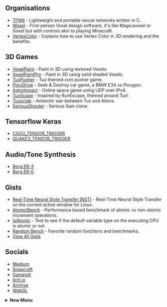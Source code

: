 ## Organisations
* [TFNN](https://github.com/TFNN) - Lightweight and portable neural networks written in C.
* [Woxel](https://github.com/woxels) - First-person Voxel design software, it's like Magicavoxel or Goxel but with controls akin to playing Minecraft.
* [VertexColor](https://github.com/VertexColor) - Explains how to use Vertex Color in 3D rendering and the benefits.

## 3D Games
* [VoxelPaint](https://github.com/mrbid/VoxelPaint) - Paint in 3D using textured Voxels.
* [VoxelPaintPro](https://github.com/mrbid/VoxelPaintPro) - Paint in 3D using solid shaded Voxels.
* [TuxPusher](https://github.com/mrbid/TuxPusher) - Tux themed coin pusher game.
* [PoryDrive](https://github.com/mrbid/PoryDrive-2.0) - Seek & Destroy car game, a BMW E34 vs Porygon.
* [AstroImpact](https://github.com/mrbid/AstroImpact) - Online space game using UDP over IPv4.
* [TuxScape](https://github.com/mrbid/TuxScape) - Inspired by RunEscape, themed around Tux!
* [Tuxocide](https://github.com/mrbid/Tuxocide) - Antarctic war between Tux and Aliens.
* [SeriousShooter](https://github.com/mrbid/SeriousShooter) - Serious Sam clone.

## Tensorflow Keras
* [CSGO_TENSOR_TRIGGER](https://github.com/mrbid/CSGO_TENSOR_TRIGGER)
* [QUAKE3_TENSOR_TRIGGER](https://github.com/mrbid/QUAKE3_TENSOR_TRIGGER)

## Audio/Tone Synthesis
* [Borg ER-3](https://github.com/mrbid/Borg-ER-3)
* [Borg ER-0](https://github.com/mrbid/Borg-ER-0)

## Gists
* [Real-Time Neural Style Transfer (NST)](https://gist.github.com/mrbid/e400fdd9ceaa8b3d83ba67eecd39cdb7) - Real-Time Neural Style Transfer on the current active window for Linux.
* [AtomicBench](https://gist.github.com/mrbid/a33aa35b4f57ddc6812f351e11bb9349) - Performance based benchmark of atomic vs non-atomic increment operations.
* [IsAtomic](https://gist.github.com/mrbid/3040f54eb6942ed53daa044a9c055dbb) - Test to see if the default variable type on the executing CPU is atomic or not.
* [Random Bench](https://gist.github.com/mrbid/310bebaa9b0b5fb1bc47a3b5c7915231) - Favorite random functions and benchmarks.
* [View All Gists](https://gist.github.com/mrbid)

## Socials
* [Medium](https://james-william-fletcher.medium.com/)
* [Snapcraft](https://snapcraft.io/publisher/voxdsp)
* [Gamejolt](https://gamejolt.com/@mrbid/games)
* [Itch.io](https://pushergames.itch.io/)
* [Archive](https://archive.org/details/@mrbid)
* [WebGL](https://github.com/mrbid/mrbid.github.io/blob/main/README.md)


<details>
  <summary><b>New Menu</b></summary>
  <br>
  <details>
    <summary><b>Organisations</b></summary>
    <ul>
      <li><a href="https://github.com/TFNN">TFNN</a></li>
      <li><a href="https://github.com/woxels">Woxel</a></li>
      <li><a href="https://github.com/VertexColor">VertexColor</a></li>
    </ul>
  </details>
  <details>
    <summary><b>3D Games</b></summary>
    <ul>
      <li><a href="">aaa</a></li>
    </ul>
  </details>
  <details>
    <summary><b>Tensorflow Keras</b></summary>
    <ul>
      <li><a href="https://github.com/mrbid/CSGO_TENSOR_TRIGGER">CSGO_TENSOR_TRIGGER</a></li>
      <li><a href="https://github.com/mrbid/QUAKE3_TENSOR_TRIGGER">QUAKE3_TENSOR_TRIGGER</a></li>
    </ul>
  </details>
  <details>
    <summary><b>Audio/Tone Synthesis</b></summary>
    <ul>
      <li><a href="https://github.com/mrbid/Borg-ER-3">Borg ER-3</a></li>
      <li><a href="https://github.com/mrbid/Borg-ER-0">Borg ER-0</a></li>
    </ul>
  </details>
  <details>
    <summary><b>Gists</b></summary>
    <ul>
      <li><a href="https://gist.github.com/mrbid/e400fdd9ceaa8b3d83ba67eecd39cdb7">Real-Time Neural Style Transfer (NST)</a></li>
      <li><a href="https://gist.github.com/mrbid/a33aa35b4f57ddc6812f351e11bb9349">AtomicBench</a></li>
      <li><a href="https://gist.github.com/mrbid/3040f54eb6942ed53daa044a9c055dbb">IsAtomic</a></li>
      <li><a href="https://gist.github.com/mrbid/310bebaa9b0b5fb1bc47a3b5c7915231">Random Bench</a></li>
      <li><a href="https://gist.github.com/mrbid">View All Gists</a></li>
    </ul>
  </details>
  <details>
    <summary><b>Socials</b></summary>
    <ul>
      <li><a href="https://james-william-fletcher.medium.com/">Medium</a></li>
      <li><a href="https://snapcraft.io/publisher/voxdsp">Snapcraft</a></li>
      <li><a href="https://gamejolt.com/@mrbid/games">Gamejolt</a></li>
      <li><a href="https://pushergames.itch.io/">Itch.io</a></li>
      <li><a href="https://archive.org/details/@mrbid">Archive</a></li>
      <li><a href="https://github.com/mrbid/mrbid.github.io/blob/main/README.md">WebGL</a></li>
    </ul>
  </details>
</details>
